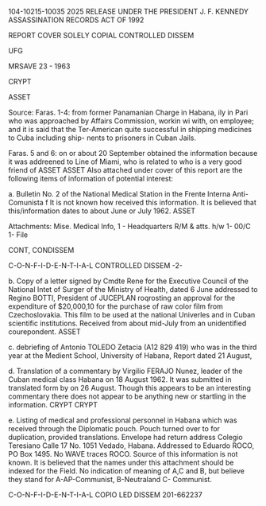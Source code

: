 104-10215-10035
2025 RELEASE UNDER THE PRESIDENT J. F. KENNEDY ASSASSINATION RECORDS ACT OF 1992

REPORT COVER SOLELY
COPIAL
CONTROLLED DISSEM

UFG

MRSAVE	23 - 1963

CRYPT

ASSET

Source:
Faras. 1-4: 	from
former Panamanian Charge in Habana, ily in Pari
who was approached by
Affairs Commission, workin wi with, on
employee; and it is said that the
Ter-American
quite successful in shipping medicines to Cuba including ship-
nents to prisoners in Cuban Jails.

Faras. 5 and 6: 	on or about 20 September
obtained the information because it was addreened to
Line of Miami, who is related to
who is a very good friend of
ASSET
ASSET
Also attached under cover of this report are the following
items of information of potential interest:

a.	Bulletin No. 2 of the National Medical Station
in the Frente Interna Anti-Comunista f
It is not known how received this information.
It is believed that this/information dates to about
June or July 1962.
ASSET

Attachments:
Mise. Medical Info,
1 - Headquarters R/M & atts. h/w
1- 00/C
1- File

CONT,
CONDISSEM

C-O-N-F-I-D-E-N-T-I-A-L
CONTROLLED DISSEM
-2-

b.	Copy of a letter signed by Cmdte Rene 	for the
Executive Council of the National Intet of Surger
of the Ministry of Health, dated 6 June addressed to
Regino BOTTI, President of JUCEPLAN roqrosting an
approval for the expenditure of $20,000,10 for the
purchase of raw color film from Czechoslovakia. This
film to be used at the national Univerles and in
Cuban scientific institutions. Received from
about mid-July from an unidentified courepondent.
ASSET

c.	debriefing of Antonio TOLEDO Zetacia (A12 829 419)
who was in the third year at the Medient School, University
of Habana, Report dated 21 August,

d.	Translation of a commentary by Virgilio FERAJO Nunez,
leader of the Cuban medical class Habana on 18 August 
1962. It was submitted in translated form by
on 26 August. Though this appears to be an interesting
commentary there does not appear to be anything new or
startling in the information.
CRYPT
CRYPT

e.	Listing of medical and professional personnel in Habana
which was received through the Diplomatic pouch.
Pouch turned over to for duplication,
provided translations. Envelope had return address
Colegio Teresiano Calle 17 No. 1051 Vedado, Habana.
Addressed to Eduardo ROCO, PO Box 1495. No WAVE traces
ROCO. Source of this information is not known. It is
believed that the names under this attachment should be
indexed for the Field. No indication of meaning of A,C
and B, but believe they stand for A-AP-Communist,
B-Neutraland C- Communist.

C-O-N-F-I-D-E-N-T-I-A-L
COPIO LED DISSEM
201-662237
